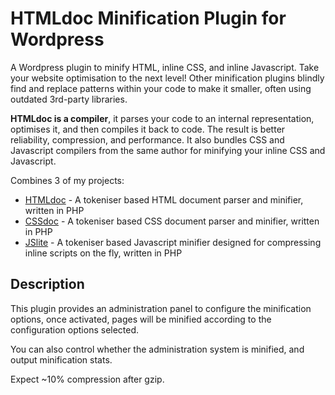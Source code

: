# HTMLdoc Minification Plugin for Wordpress

A Wordpress plugin to minify HTML, inline CSS, and inline Javascript. Take your website optimisation to the next level! Other minification plugins blindly find and replace patterns within your code to make it smaller, often using outdated 3rd-party libraries.

**HTMLdoc is a compiler**, it parses your code to an internal representation, optimises it, and then compiles it back to code. The result is better reliability, compression, and performance. It also bundles CSS and Javascript compilers from the same author for minifying your inline CSS and Javascript.

Combines 3 of my projects:

- [HTMLdoc](https://github.com/hexydec/htmldoc) - A tokeniser based HTML document parser and minifier, written in PHP
- [CSSdoc](https://github.com/hexydec/cssdoc) - A tokeniser based CSS document parser and minifier, written in PHP
- [JSlite](https://github.com/hexydec/jslite) - A tokeniser based Javascript minifier designed for compressing inline scripts on the fly, written in PHP

## Description

This plugin provides an administration panel to configure the minification options, once activated, pages will be minified according to the configuration options selected.

You can also control whether the administration system is minified, and output minification stats.

Expect ~10% compression after gzip.
